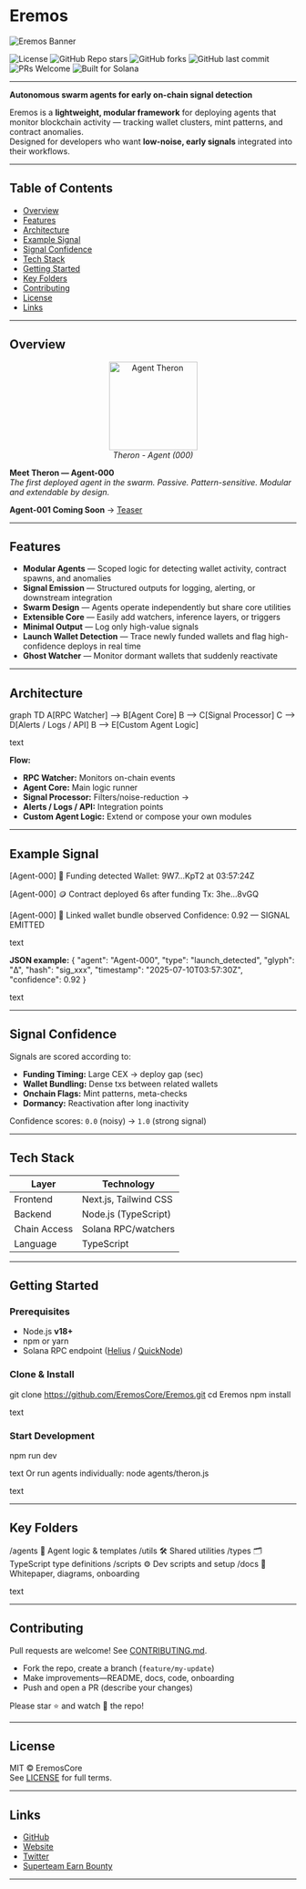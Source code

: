 # Eremos

![Eremos Banner](docs/banner2.png)

![License](https://img.shields.io/github/license/EremosCore/Eremos)
![GitHub Repo stars](https://img.shields.io/github/stars/EremosCore/Eremos?style=social)
![GitHub forks](https://img.shields.io/github/forks/EremosCore/Eremos?style=social)
![GitHub last commit](https://img.shields.io/github/last-commit/EremosCore/Eremos)
![PRs Welcome](https://img.shields.io/badge/PRs-welcome-brightgreen.svg)
![Built for Solana](https://img.shields.io/badge/Built%20for-Solana-purple)

---

**Autonomous swarm agents for early on-chain signal detection**

Eremos is a **lightweight, modular framework** for deploying agents that monitor blockchain activity — tracking wallet clusters, mint patterns, and contract anomalies.  
Designed for developers who want **low-noise, early signals** integrated into their workflows.

---

## Table of Contents
- [Overview](#overview)
- [Features](#features)
- [Architecture](#architecture)
- [Example Signal](#example-signal)
- [Signal Confidence](#signal-confidence)
- [Tech Stack](#tech-stack)
- [Getting Started](#getting-started)
- [Key Folders](#key-folders)
- [Contributing](#contributing)
- [License](#license)
- [Links](#links)

---

## Overview

<p align="center">
  <img src="docs/therontphd2.png" alt="Agent Theron" width="155"/><br/>
  <em>Theron - Agent (000)</em>
</p>

**Meet Theron — Agent-000**  
*The first deployed agent in the swarm. Passive. Pattern-sensitive. Modular and extendable by design.*

**Agent-001 Coming Soon** → [Teaser](https://x.com/EremosCore/status/1949154939923833239)

---

## Features

- **Modular Agents** — Scoped logic for detecting wallet activity, contract spawns, and anomalies  
- **Signal Emission** — Structured outputs for logging, alerting, or downstream integration  
- **Swarm Design** — Agents operate independently but share core utilities  
- **Extensible Core** — Easily add watchers, inference layers, or triggers  
- **Minimal Output** — Log only high-value signals  
- **Launch Wallet Detection** — Trace newly funded wallets and flag high-confidence deploys in real time  
- **Ghost Watcher** — Monitor dormant wallets that suddenly reactivate  

---

## Architecture

graph TD
A[RPC Watcher] --> B[Agent Core]
B --> C[Signal Processor]
C --> D[Alerts / Logs / API]
B --> E[Custom Agent Logic]

text

**Flow:**  
- **RPC Watcher:** Monitors on-chain events  
- **Agent Core:** Main logic runner  
- **Signal Processor:** Filters/noise-reduction →  
- **Alerts / Logs / API:** Integration points  
- **Custom Agent Logic:** Extend or compose your own modules

---

## Example Signal

[Agent-000] 🚦 Funding detected
Wallet: 9W7...KpT2 at 03:57:24Z

[Agent-000] 🪙 Contract deployed 6s after funding
Tx: 3he...8vGQ

[Agent-000] 🤝 Linked wallet bundle observed
Confidence: 0.92 — SIGNAL EMITTED

text

**JSON example:**
{
"agent": "Agent-000",
"type": "launch_detected",
"glyph": "Δ",
"hash": "sig_xxx",
"timestamp": "2025-07-10T03:57:30Z",
"confidence": 0.92
}

text

---

## Signal Confidence

Signals are scored according to:
- **Funding Timing:** Large CEX → deploy gap (sec)
- **Wallet Bundling:** Dense txs between related wallets
- **Onchain Flags:** Mint patterns, meta-checks
- **Dormancy:** Reactivation after long inactivity

Confidence scores: `0.0` (noisy) → `1.0` (strong signal)

---

## Tech Stack

| Layer         | Technology             |
|---------------|-----------------------|
| Frontend      | Next.js, Tailwind CSS |
| Backend       | Node.js (TypeScript)  |
| Chain Access  | Solana RPC/watchers   |
| Language      | TypeScript            |

---

## Getting Started

### Prerequisites
- Node.js **v18+**
- npm or yarn
- Solana RPC endpoint ([Helius](https://www.helius.dev/) / [QuickNode](https://www.quicknode.com/))

### Clone & Install
git clone https://github.com/EremosCore/Eremos.git
cd Eremos
npm install

text

### Start Development
npm run dev

text
Or run agents individually:
node agents/theron.js

text

---

## Key Folders

/agents 📡 Agent logic & templates
/utils 🛠 Shared utilities
/types 🗂 TypeScript type definitions
/scripts ⚙️ Dev scripts and setup
/docs 📖 Whitepaper, diagrams, onboarding

text

---

## Contributing

Pull requests are welcome! See [CONTRIBUTING.md](CONTRIBUTING.md).

- Fork the repo, create a branch (`feature/my-update`)
- Make improvements—README, docs, code, onboarding
- Push and open a PR (describe your changes)

Please star ⭐ and watch 👀 the repo!

---

## License

MIT © EremosCore  
See [LICENSE](LICENSE) for full terms.

---

## Links

- [GitHub](https://github.com/EremosCore/Eremos)
- [Website](https://www.eremos.io/)
- [Twitter](https://x.com/EremosCore)
- [Superteam Earn Bounty](https://earn.superteam.fun/)

---
